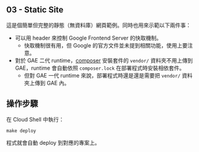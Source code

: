 ## 03 - Static Site

這是個簡單但完整的靜態（無資料庫）網頁範例。同時也用來示範以下兩件事：

- 可以用 header 來控制 Google Frontend Server 的快取機制。
  - 快取機制很有用，但 Google 的官方文件並未提到相關功能，使用上要注意。
- 對於 GAE 二代 runtime，[composer](https://getcomposer.org/) 安裝套件的 `vendor/` 資料夾不用上傳到 GAE，runtime 會自動依照 `composer.lock` 在部署程式時安裝相依套件。
  - 但對 GAE 一代 runtime 來說，部署程式時還是還是需要把 `vendor/` 資料夾上傳到 GAE 內。


## 操作步驟

在 Cloud Shell 中執行：

```#!shell
make deploy
```

程式就會自動 deploy 到對應的專案上。

